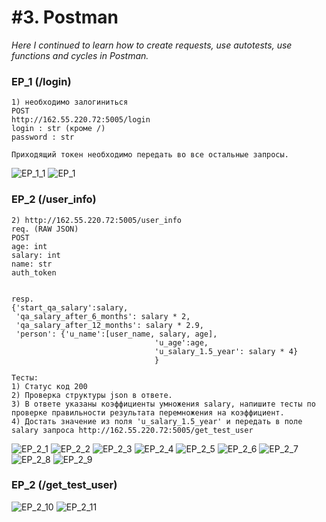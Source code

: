 # #3. Postman  
*Here I continued to learn how to create requests, use autotests, use functions and cycles in Postman.*  

### EP_1 (/login)  

```
1) необходимо залогиниться
POST
http://162.55.220.72:5005/login
login : str (кроме /)
password : str

Приходящий токен необходимо передать во все остальные запросы.
```
![EP_1_1](https://github.com/artemlat/postman_hw_3/blob/main/EP_1_1.png)
![EP_1](https://github.com/artemlat/postman_hw_3/blob/main/EP_1.png)

### EP_2 (/user_info)

```
2) http://162.55.220.72:5005/user_info
req. (RAW JSON)
POST
age: int
salary: int
name: str
auth_token


resp.
{'start_qa_salary':salary,
 'qa_salary_after_6_months': salary * 2,
 'qa_salary_after_12_months': salary * 2.9,
 'person': {'u_name':[user_name, salary, age],
                                'u_age':age,
                                'u_salary_1.5_year': salary * 4}
                                }

Тесты:
1) Статус код 200
2) Проверка структуры json в ответе.
3) В ответе указаны коэффициенты умножения salary, напишите тесты по проверке правильности результата перемножения на коэффициент.
4) Достать значение из поля 'u_salary_1.5_year' и передать в поле salary запроса http://162.55.220.72:5005/get_test_user
```
![EP_2_1](https://github.com/artemlat/postman_hw_3/blob/main/EP_2_1.png)
![EP_2_2](https://github.com/artemlat/postman_hw_3/blob/main/EP_2(2).png)
![EP_2_3](https://github.com/artemlat/postman_hw_3/blob/main/EP_2(3).png)
![EP_2_4](https://github.com/artemlat/postman_hw_3/blob/main/EP_2(4).png)
![EP_2_5](https://github.com/artemlat/postman_hw_3/blob/main/EP_2(5).png)
![EP_2_6](https://github.com/artemlat/postman_hw_3/blob/main/EP_2(6).png)
![EP_2_7](https://github.com/artemlat/postman_hw_3/blob/main/EP_2(7).png)
![EP_2_8](https://github.com/artemlat/postman_hw_3/blob/main/EP_2(8).png)
![EP_2_9](https://github.com/artemlat/postman_hw_3/blob/main/EP_2(9).png)

### EP_2 (/get_test_user)

![EP_2_10](https://github.com/artemlat/postman_hw_3/blob/main/EP_2_10.png)
![EP_2_11](https://github.com/artemlat/postman_hw_3/blob/main/EP_2(11).png)
